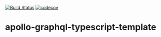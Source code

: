 [![Build Status](https://app.travis-ci.com/jesse-moore/apollo-graphql-typescript-template.svg?branch=main)](https://app.travis-ci.com/jesse-moore/apollo-graphql-typescript-template)
[![codecov](https://codecov.io/gh/jesse-moore/apollo-graphql-typescript-template/branch/main/graph/badge.svg?token=GTN0QFGHAS)](https://codecov.io/gh/jesse-moore/apollo-graphql-typescript-template)

# apollo-graphql-typescript-template
